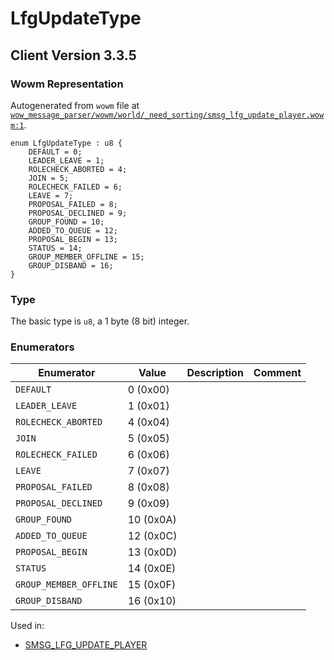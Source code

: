 # LfgUpdateType

## Client Version 3.3.5

### Wowm Representation

Autogenerated from `wowm` file at [`wow_message_parser/wowm/world/_need_sorting/smsg_lfg_update_player.wowm:1`](https://github.com/gtker/wow_messages/tree/main/wow_message_parser/wowm/world/_need_sorting/smsg_lfg_update_player.wowm#L1).

```rust,ignore
enum LfgUpdateType : u8 {
    DEFAULT = 0;
    LEADER_LEAVE = 1;
    ROLECHECK_ABORTED = 4;
    JOIN = 5;
    ROLECHECK_FAILED = 6;
    LEAVE = 7;
    PROPOSAL_FAILED = 8;
    PROPOSAL_DECLINED = 9;
    GROUP_FOUND = 10;
    ADDED_TO_QUEUE = 12;
    PROPOSAL_BEGIN = 13;
    STATUS = 14;
    GROUP_MEMBER_OFFLINE = 15;
    GROUP_DISBAND = 16;
}
```
### Type
The basic type is `u8`, a 1 byte (8 bit) integer.
### Enumerators
| Enumerator | Value  | Description | Comment |
| --------- | -------- | ----------- | ------- |
| `DEFAULT` | 0 (0x00) |  |  |
| `LEADER_LEAVE` | 1 (0x01) |  |  |
| `ROLECHECK_ABORTED` | 4 (0x04) |  |  |
| `JOIN` | 5 (0x05) |  |  |
| `ROLECHECK_FAILED` | 6 (0x06) |  |  |
| `LEAVE` | 7 (0x07) |  |  |
| `PROPOSAL_FAILED` | 8 (0x08) |  |  |
| `PROPOSAL_DECLINED` | 9 (0x09) |  |  |
| `GROUP_FOUND` | 10 (0x0A) |  |  |
| `ADDED_TO_QUEUE` | 12 (0x0C) |  |  |
| `PROPOSAL_BEGIN` | 13 (0x0D) |  |  |
| `STATUS` | 14 (0x0E) |  |  |
| `GROUP_MEMBER_OFFLINE` | 15 (0x0F) |  |  |
| `GROUP_DISBAND` | 16 (0x10) |  |  |

Used in:
* [SMSG_LFG_UPDATE_PLAYER](smsg_lfg_update_player.md)

